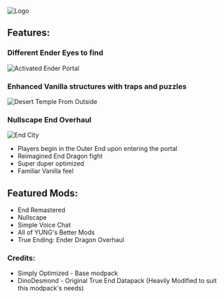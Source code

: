 ![Logo](https://cdn.modrinth.com/data/cached_images/ecbba095c7841806ce272c902531ce3371eb26d4.png)

## Features:
### Different Ender Eyes to find
  ![Activated Ender Portal](https://cdn.modrinth.com/data/cached_images/f31f34eefb3784e6012713da47e1fb403d931f2e_0.webp)
### Enhanced Vanilla structures with traps and puzzles
  ![Desert Temple From Outside](https://cdn.modrinth.com/data/cached_images/34d3fcf2c2d97382a75132283bc63d99ee564f2a_0.webp)
### Nullscape End Overhaul
  ![End City](https://cdn.modrinth.com/data/cached_images/975bd8f38a0e2f53e6e88abaf2f1c605b8c3b40d_0.webp)
- Players begin in the Outer End upon entering the portal
- Reimagined End Dragon fight
- Super duper optimized
- Familiar Vanilla feel

## Featured Mods:
- End Remastered
- Nullscape
- Simple Voice Chat
- All of YUNG's Better Mods
- True Ending: Ender Dragon Overhaul

### Credits:
- Simply Optimized - Base modpack
- DinoDesmond - Original True End Datapack (Heavily Modified to suit this modpack's needs)
